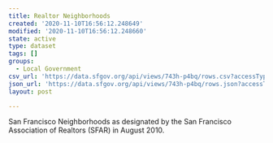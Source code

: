 ```yaml
---
title: Realtor Neighborhoods
created: '2020-11-10T16:56:12.248649'
modified: '2020-11-10T16:56:12.248660'
state: active
type: dataset
tags: []
groups:
  - Local Government
csv_url: 'https://data.sfgov.org/api/views/743h-p4bq/rows.csv?accessType=DOWNLOAD'
json_url: 'https://data.sfgov.org/api/views/743h-p4bq/rows.json?accessType=DOWNLOAD'
layout: post

---
```

San Francisco Neighborhoods as designated by the San Francisco Association of Realtors (SFAR) in August 2010.
